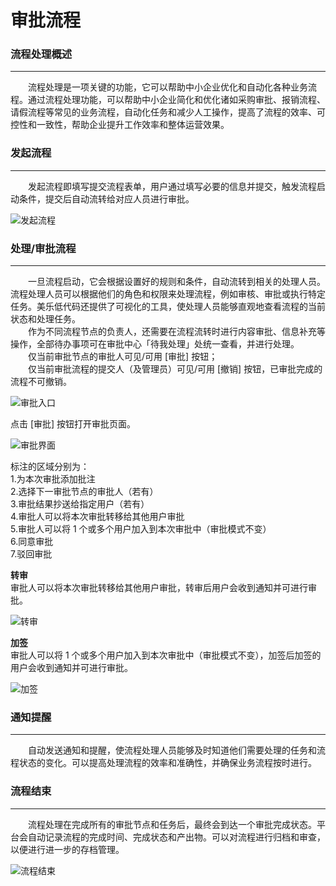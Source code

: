# 审批流程
### 流程处理概述
---------------
&emsp;&emsp;流程处理是一项关键的功能，它可以帮助中小企业优化和自动化各种业务流程。通过流程处理功能，可以帮助中小企业简化和优化诸如采购审批、报销流程、请假流程等常见的业务流程，自动化任务和减少人工操作，提高了流程的效率、可控性和一致性，帮助企业提升工作效率和整体运营效果。

### 发起流程
---------------
&emsp;&emsp;发起流程即填写提交流程表单，用户通过填写必要的信息并提交，触发流程启动条件，提交后自动流转给对应人员进行审批。

![发起流程](https://mldocs.ks3-cn-beijing.ksyuncs.com/%E6%B5%81%E7%A8%8B%E5%AE%A1%E6%89%B9/%E5%8F%91%E8%B5%B7%E6%B5%81%E7%A8%8B.png)

### 处理/审批流程
---------------
&emsp;&emsp;一旦流程启动，它会根据设置好的规则和条件，自动流转到相关的处理人员。流程处理人员可以根据他们的角色和权限来处理流程，例如审核、审批或执行特定任务。美乐低代码还提供了可视化的工具，使处理人员能够直观地查看流程的当前状态和处理任务。  
&emsp;&emsp;作为不同流程节点的负责人，还需要在流程流转时进行内容审批、信息补充等操作，全部待办事项可在审批中心「待我处理」处统一查看，并进行处理。  
&emsp;&emsp;仅当前审批节点的审批人可见/可用 [审批] 按钮；  
&emsp;&emsp;仅当前审批流程的提交人（及管理员）可见/可用 [撤销] 按钮，已审批完成的流程不可撤销。

![审批入口](https://mldocs.ks3-cn-beijing.ksyuncs.com/%E6%B5%81%E7%A8%8B%E5%AE%A1%E6%89%B9/%E5%AE%A1%E6%89%B9%E6%8C%89%E9%92%AE.png)

点击 [审批] 按钮打开审批页面。

![审批界面](https://mldocs.ks3-cn-beijing.ksyuncs.com/%E6%B5%81%E7%A8%8B%E5%AE%A1%E6%89%B9/%E5%AE%A1%E6%89%B9%E9%A1%B5%E9%9D%A2.png)

标注的区域分别为：  
1.为本次审批添加批注  
2.选择下一审批节点的审批人（若有）  
3.审批结果抄送给指定用户（若有）  
4.审批人可以将本次审批转移给其他用户审批  
5.审批人可以将 1 个或多个用户加入到本次审批中（审批模式不变）  
6.同意审批  
7.驳回审批

**转审**  
审批人可以将本次审批转移给其他用户审批，转审后用户会收到通知并可进行审批。

![转审](https://mldocs.ks3-cn-beijing.ksyuncs.com/%E6%B5%81%E7%A8%8B%E5%AE%A1%E6%89%B9/%E8%BD%AC%E5%AE%A1%E5%BC%B9%E6%A1%86.png)

**加签**  
审批人可以将 1 个或多个用户加入到本次审批中（审批模式不变），加签后加签的用户会收到通知并可进行审批。

![加签](https://mldocs.ks3-cn-beijing.ksyuncs.com/%E6%B5%81%E7%A8%8B%E5%AE%A1%E6%89%B9/%E5%8A%A0%E7%AD%BE%E5%BC%B9%E6%A1%86.png)

### 通知提醒
---------------
&emsp;&emsp;自动发送通知和提醒，使流程处理人员能够及时知道他们需要处理的任务和流程状态的变化。可以提高处理流程的效率和准确性，并确保业务流程按时进行。

### 流程结束
---------------
&emsp;&emsp;流程处理在完成所有的审批节点和任务后，最终会到达一个审批完成状态。平台会自动记录流程的完成时间、完成状态和产出物。可以对流程进行归档和审查，以便进行进一步的存档管理。

![流程结束](https://mldocs.ks3-cn-beijing.ksyuncs.com/%E6%B5%81%E7%A8%8B%E5%AE%A1%E6%89%B9/%E6%B5%81%E7%A8%8B%E7%BB%93%E6%9D%9F.png)

